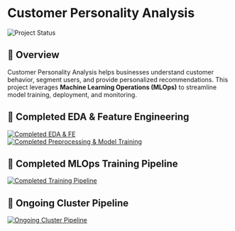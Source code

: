 # Customer Personality Analysis  
![Project Status](https://img.shields.io/badge/Project%20Status-ongoing-orange)

## 📌 Overview  
Customer Personality Analysis helps businesses understand customer behavior, segment users, and provide personalized recommendations. This project leverages **Machine Learning Operations (MLOps)** to streamline model training, deployment, and monitoring.

## 🔄 Completed EDA & Feature Engineering  
[![Completed EDA & FE](https://img.shields.io/badge/Almost-Done-EDA%20%26%20FE-blue)](Notebook/EDA%20&%20Feature_Engineering.ipynb)  
[![Completed Preprocessing & Model Training](https://img.shields.io/badge/Almost-Done-Preprocessing%20%26%20Model%20Training-blue)](Notebook/Preprocessing%20&%20Model_training.ipynb)

## 🔄 Completed MLOps Training Pipeline  
[![Completed Training Pipeline](https://img.shields.io/badge/Completed-Training%20Pipeline-green)](src/pipeline/training_pipeline.py)

## 🔄 Ongoing Cluster Pipeline  
[![Ongoing Cluster Pipeline](https://img.shields.io/badge/Ongoing-Cluster%20Pipeline-blue)](src/pipeline/cluster_prediction_pipeline.py)
